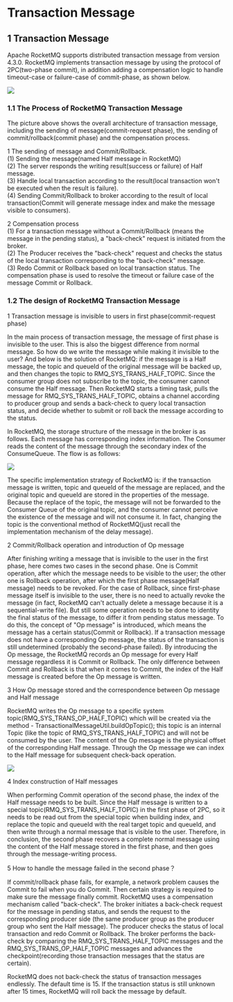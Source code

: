 #  Transaction Message
## 1 Transaction Message
Apache RocketMQ supports distributed transaction message from version 4.3.0. RocketMQ implements transaction message by using the protocol of 2PC(two-phase commit), in addition adding a compensation logic to handle timeout-case or failure-case of commit-phase, as shown below.

![](../cn/image/rocketmq_design_10.png)

### 1.1 The Process of RocketMQ Transaction Message
The picture above shows the overall architecture of transaction message, including the sending of message(commit-request phase), the sending of commit/rollback(commit phase) and the compensation process.

1 The sending of message and Commit/Rollback.  
  (1) Sending the message(named Half message in RocketMQ)  
  (2) The server responds the writing result(success or failure) of Half message.  
  (3) Handle local transaction according to the result(local transaction won't be executed when the result is failure).  
  (4) Sending Commit/Rollback to broker according to the result of local transaction(Commit will generate message index and make the message visible to consumers).

2 Compensation process  
  (1) For a transaction message without a Commit/Rollback (means the message in the pending status), a "back-check" request is initiated from the broker.  
  (2) The Producer receives the "back-check" request and checks the status of the local transaction corresponding to the "back-check" message.  
  (3) Redo Commit or Rollback based on local transaction status.
The compensation phase is used to resolve the timeout or failure case of the message Commit or Rollback.

### 1.2 The design of RocketMQ Transaction Message
1 Transaction message is invisible to users in first phase(commit-request phase)   
  
  In the main process of transaction message, the message of first phase is invisible to the user. This is also the biggest difference from normal message. So how do we write the message while making it invisible to the user? And below is the solution of RocketMQ: if the message is a Half message, the topic and queueId of the original message will be backed up, and then changes the topic to RMQ_SYS_TRANS_HALF_TOPIC. Since the consumer group does not subscribe to the topic, the consumer cannot consume the Half message. Then RocketMQ starts a timing task, pulls the message for RMQ_SYS_TRANS_HALF_TOPIC, obtains a channel according to producer group and sends a back-check to query local transaction status, and decide whether to submit or roll back the message according to the status.  
  
  In RocketMQ, the storage structure of the message in the broker is as follows. Each message has corresponding index information. The Consumer reads the content of the message through the secondary index of the ConsumeQueue. The flow is as follows:

![](../cn/image/rocketmq_design_11.png)

  The specific implementation strategy of RocketMQ is: if the transaction message is written, topic and queueId of the message are replaced, and the original topic and queueId are stored in the properties of the message. Because the replace of the topic, the message will not be forwarded to the Consumer Queue of the original topic, and the consumer cannot perceive the existence of the message and will not consume it. In fact, changing the topic is the conventional method of RocketMQ(just recall the implementation mechanism of the delay message).

2 Commit/Rollback operation and introduction of Op message  
  
  After finishing writing a message that is invisible to the user in the first phase, here comes two cases in the second phase. One is Commit operation, after which the message needs to be visible to the user; the other one is Rollback operation, after which the first phase message(Half message) needs to be revoked. For the case of Rollback, since first-phase message itself is invisible to the user, there is no need to actually revoke the message (in fact, RocketMQ can't actually delete a message because it is a sequential-write file). But still some operation needs to be done to identity the final status of the message, to differ it from pending status message. To do this, the concept of "Op message" is introduced, which means the message has a certain status(Commit or Rollback). If a transaction message does not have a corresponding Op message, the status of the transaction is still undetermined (probably the second-phase failed). By introducing the Op message, the RocketMQ records an Op message for every Half message regardless it is Commit or Rollback. The only difference between Commit and Rollback is that when it comes to Commit, the index of the Half message is created before the Op message is written.

3 How Op message stored and the correspondence between Op message and Half message  
  
  RocketMQ writes the Op message to a specific system topic(RMQ_SYS_TRANS_OP_HALF_TOPIC) which will be created via the method - TransactionalMessageUtil.buildOpTopic(); this topic is an internal Topic (like the topic of RMQ_SYS_TRANS_HALF_TOPIC) and will not be consumed by the user. The content of the Op message is the physical offset of the corresponding Half message. Through the Op message we can index to the Half message for subsequent check-back operation.

![](../cn/image/rocketmq_design_12.png)

4 Index construction of Half messages  
  
  When performing Commit operation of the second phase, the index of the Half message needs to be built. Since the Half message is written to a special topic(RMQ_SYS_TRANS_HALF_TOPIC) in the first phase of 2PC, so it needs to be read out from the special topic when building index, and replace the topic and queueId with the real target topic and queueId, and then write through a normal message that is visible to the user. Therefore, in conclusion, the second phase recovers a complete normal message using the content of the Half message stored in the first phase, and then goes through the message-writing process.

5 How to handle the message failed in the second phase？
  
  If commit/rollback phase fails, for example, a network problem causes the Commit to fail when you do Commit. Then certain strategy is required to make sure the message finally commit. RocketMQ uses a compensation mechanism called "back-check". The broker initiates a back-check request for the message in pending status, and sends the request to the corresponding producer side (the same producer group as the producer group who sent the Half message). The producer checks the status of local transaction and redo Commit or Rollback. The broker performs the back-check by comparing the RMQ_SYS_TRANS_HALF_TOPIC messages and the RMQ_SYS_TRANS_OP_HALF_TOPIC messages and advances the checkpoint(recording those transaction messages that the status are certain).

  RocketMQ does not back-check the status of transaction messages endlessly. The default time is 15. If the transaction status is still unknown after 15 times, RocketMQ will roll back the message by default.
